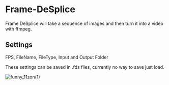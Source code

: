 # Frame-DeSplice
Frame DeSplice will take a sequence of images and then turn it into a video with ffmpeg.

## Settings

FPS, FileName, FileType, Input and Output Folder

These settings can be saved in .fds files, currently no way to
save just load.

![funny_11zon(1)](https://user-images.githubusercontent.com/79758393/167443836-11d0eb58-aaef-416e-aeee-f4db63ad1871.jpg)
